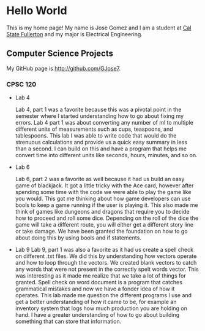 # Hello World

This is my home page! My name is Jose Gomez and I am a student at [Cal State Fullerton](http://www.fullerton.edu/) and my major is Electrical Engineering.

## Computer Science Projects

My GitHub page is http://github.com/GJose7.

### CPSC 120

* Lab 4
    
    Lab 4, part 1 was a favorite because this was a pivotal point in the semester where I started understanding how to go about fixing my errors. Lab 4 part 1 was about converting any number of ml to multiple different units of measurements such as cups, teaspoons, and tablespoons. This lab I was able to write code that would do the strenuous calculations and provide us a quick easy summary in less than a second. I can build on this and have a program that helps me convert time into different units like seconds, hours, minutes, and so on. 
 
* Lab 6
    
    Lab 6, part 2 was a favorite as well because it had us build an easy game of blackjack. It got a little tricky with the Ace card, however after spending some time with the code we were able to play the game like you would. This got me thinking about how game developers can use bools to keep a game running if the user is playing it. This also made me think of games like dungeons and dragons that require you to decide how to proceed and roll some dice. Depending on the roll of the dice the game will take a different route, you will either get a different story line or take damage. We have been granted the foundation on how to go about doing this by using bools and if statements.  

* Lab 9
    Lab 9, part 1 was also a favorite as it had us create a spell check on different .txt files. We did this by understanding how vectors operate and how to loop through the vectors. We created blank vectors to catch any words that were not present in the correctly spelt words vector. This was interesting as it made me realize that we take a lot of things for granted. Spell check on word document is a program that catches grammatical mistakes and now we have a fonder idea of how it operates. This lab made me question the different programs I use and get a better understanding of how it came to be, for example an inventory system that logs how much production you are holding on hand. I have a greater understanding of how to go about building something that can store that information. 